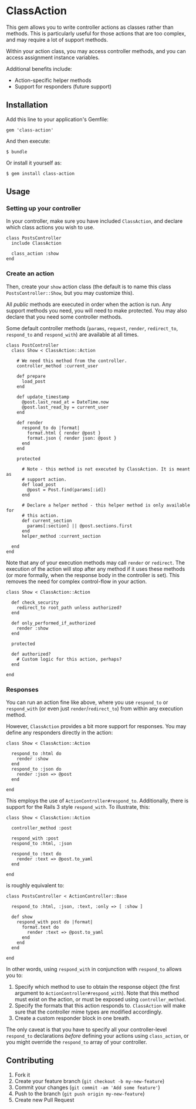 # ClassAction

This gem allows you to write controller actions as classes rather than methods. This is particularly useful for those actions that are too complex, and may require a lot of support methods.

Within your action class, you may access controller methods, and you can access assignment instance variables.

Additional benefits include:

* Action-specific helper methods
* Support for responders (future support)

## Installation

Add this line to your application's Gemfile:

    gem 'class-action'

And then execute:

    $ bundle

Or install it yourself as:

    $ gem install class-action

## Usage

### Setting up your controller

In your controller, make sure you have included `ClassAction`, and declare which class actions you wish to use.

    class PostsController
      include ClassAction

      class_action :show
    end

### Create an action

Then, create your `show` action class (the default is to name this class `PostsController::Show`, but you may customize this).

All *public* methods are executed in order when the action is run. Any support methods you need, you will need to make protected. You may also declare that you need some controller methods.

Some default controller methods (`params`, `request`, `render`, `redirect_to`, `respond_to` and `respond_with`) are available at all times.

    class PostController
      class Show < ClassAction::Action

        # We need this method from the controller.
        controller_method :current_user

        def prepare
          load_post
        end

        def update_timestamp
          @post.last_read_at = DateTime.now
          @post.last_read_by = current_user
        end

        def render
          respond_to do |format|
            format.html { render @post }
            format.json { render json: @post }
          end
        end

        protected

          # Note - this method is not executed by ClassAction. It is meant as
          # support action.
          def load_post
            @post = Post.find(params[:id])
          end

          # Declare a helper method - this helper method is only available for
          # this action.
          def current_section
            params[:section] || @post.sections.first
          end
          helper_method :current_section

      end
    end

Note that any of your execution methods may call `render` or `redirect`. The execution of the action will stop after any method if it uses these methods (or more formally, when the response body in the controller is set). This removes the need for complex control-flow in your action.

    class Show < ClassAction::Action

      def check_security
        redirect_to root_path unless authorized?
      end

      def only_performed_if_authorized
        render :show
      end

      protected

      def authorized?
        # Custom logic for this action, perhaps?
      end

    end

### Responses

You can run an action fine like above, where you use `respond_to` or `respond_with` (or even just `render`/`redirect_to`) from within any execution method.

However, `ClassAction` provides a bit more support for responses. You may define any responders directly in the action:

    class Show < ClassAction::Action

      respond_to :html do
        render :show
      end
      respond_to :json do
        render :json => @post
      end

    end

This employs the use of `ActionController#respond_to`. Additionally, there is support for the Rails 3 style `respond_with`. To illustrate, this:

    class Show < ClassAction::Action

      controller_method :post

      respond_with :post
      respond_to :html, :json

      respond_to :text do
        render :text => @post.to_yaml
      end

    end

is roughly equivalent to:

    class PostsController < ActionController::Base

      respond_to :html, :json, :text, :only => [ :show ]

      def show
        respond_with post do |format|
          format.text do
            render :text => @post.to_yaml
          end
        end
      end

    end

In other words, using `respond_with` in conjunction with `respond_to` allows you to:

1. Specify which method to use to obtain the response object (the first argument to `ActionController#respond_with`). Note that this method must exist on the action, or must be exposed using `controller_method`.
2. Specify the formats that this action responds to. `ClassAction` will make sure that the controller mime types are modified accordingly.
3. Create a custom responder block in one breath.

The only caveat is that you have to specify all your controller-level `respond_to` declarations *before* defining your actions using `class_action`, or you might override the `respond_to` array of your controller.

## Contributing

1. Fork it
2. Create your feature branch (`git checkout -b my-new-feature`)
3. Commit your changes (`git commit -am 'Add some feature'`)
4. Push to the branch (`git push origin my-new-feature`)
5. Create new Pull Request
